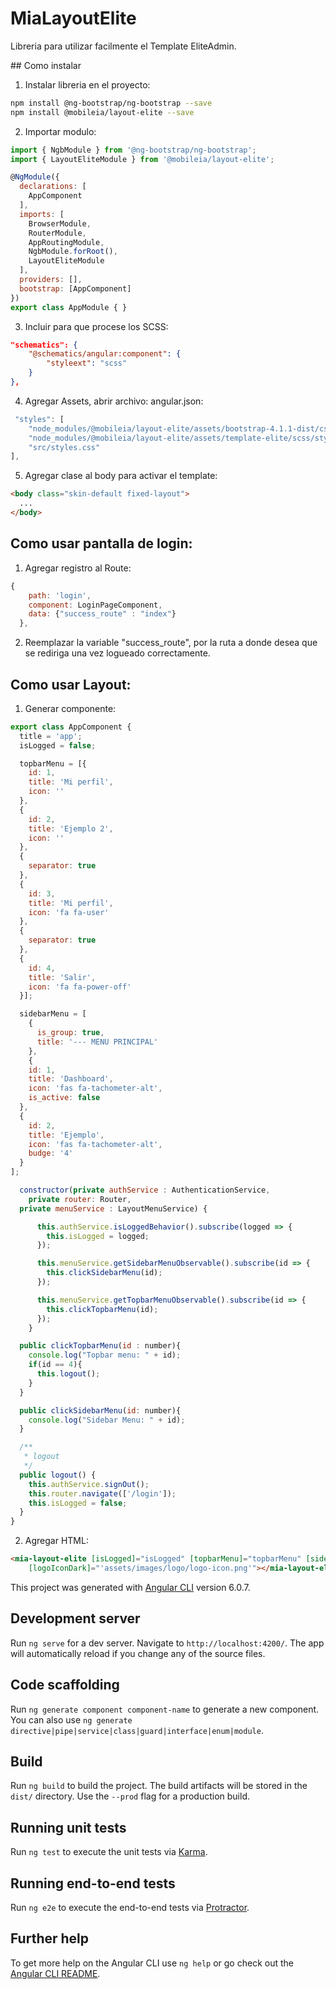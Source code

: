 # MiaLayoutElite
Libreria para utilizar facilmente el Template EliteAdmin.

## Como instalar
1. Instalar libreria en el proyecto:
```bash
npm install @ng-bootstrap/ng-bootstrap --save
npm install @mobileia/layout-elite --save
```
2. Importar modulo:
```js
import { NgbModule } from '@ng-bootstrap/ng-bootstrap';
import { LayoutEliteModule } from '@mobileia/layout-elite';

@NgModule({
  declarations: [
    AppComponent
  ],
  imports: [
    BrowserModule,
    RouterModule,
    AppRoutingModule,
    NgbModule.forRoot(),
    LayoutEliteModule
  ],
  providers: [],
  bootstrap: [AppComponent]
})
export class AppModule { }
```
3. Incluir para que procese los SCSS:
```json
"schematics": {
    "@schematics/angular:component": {
        "styleext": "scss"
    }
},
```
4. Agregar Assets, abrir archivo: angular.json:
```js
 "styles": [
    "node_modules/@mobileia/layout-elite/assets/bootstrap-4.1.1-dist/css/bootstrap.min.css",
    "node_modules/@mobileia/layout-elite/assets/template-elite/scss/style.scss",
    "src/styles.css"
],
```
5. Agregar clase al body para activar el template:
```html
<body class="skin-default fixed-layout">
  ...
</body>
```

## Como usar pantalla de login:
1. Agregar registro al Route:
```js
{ 
    path: 'login', 
    component: LoginPageComponent,
    data: {"success_route" : "index"}
  },
```
2. Reemplazar la variable "success_route", por la ruta a donde desea que se rediriga una vez logueado correctamente.

## Como usar Layout:
1. Generar componente:
```js
export class AppComponent {
  title = 'app';
  isLogged = false;

  topbarMenu = [{
    id: 1,
    title: 'Mi perfil',
    icon: ''
  },
  {
    id: 2,
    title: 'Ejemplo 2',
    icon: ''
  },
  {
    separator: true
  },
  {
    id: 3,
    title: 'Mi perfil',
    icon: 'fa fa-user'
  },
  {
    separator: true
  },
  {
    id: 4,
    title: 'Salir',
    icon: 'fa fa-power-off'
  }];

  sidebarMenu = [
    {
      is_group: true,
      title: '--- MENU PRINCIPAL'
    },
    {
    id: 1,
    title: 'Dashboard',
    icon: 'fas fa-tachometer-alt',
    is_active: false
  },
  {
    id: 2,
    title: 'Ejemplo',
    icon: 'fas fa-tachometer-alt',
    budge: '4'
  }
];

  constructor(private authService : AuthenticationService,
    private router: Router,
  private menuService : LayoutMenuService) { 

      this.authService.isLoggedBehavior().subscribe(logged => {
        this.isLogged = logged;
      });

      this.menuService.getSidebarMenuObservable().subscribe(id => {
        this.clickSidebarMenu(id);
      });

      this.menuService.getTopbarMenuObservable().subscribe(id => {
        this.clickTopbarMenu(id);
      });
    }

  public clickTopbarMenu(id : number){
    console.log("Topbar menu: " + id);
    if(id == 4){
      this.logout();
    }
  }

  public clickSidebarMenu(id: number){
    console.log("Sidebar Menu: " + id);
  }

  /**
   * logout
   */
  public logout() {
    this.authService.signOut();
    this.router.navigate(['/login']); 
    this.isLogged = false; 
  }
}
```
2. Agregar HTML:
```html
<mia-layout-elite [isLogged]="isLogged" [topbarMenu]="topbarMenu" [sidebarMenu]="sidebarMenu" [logoText]="'assets/images/logo/eliteadmin-small-text.png'" [logoTextDark]="'assets/images/logo/logo-text.png'" [logoIcon]="'assets/images/logo/logo-light-icon.png'"
    [logoIconDark]="'assets/images/logo/logo-icon.png'"></mia-layout-elite>
```






This project was generated with [Angular CLI](https://github.com/angular/angular-cli) version 6.0.7.

## Development server

Run `ng serve` for a dev server. Navigate to `http://localhost:4200/`. The app will automatically reload if you change any of the source files.

## Code scaffolding

Run `ng generate component component-name` to generate a new component. You can also use `ng generate directive|pipe|service|class|guard|interface|enum|module`.

## Build

Run `ng build` to build the project. The build artifacts will be stored in the `dist/` directory. Use the `--prod` flag for a production build.

## Running unit tests

Run `ng test` to execute the unit tests via [Karma](https://karma-runner.github.io).

## Running end-to-end tests

Run `ng e2e` to execute the end-to-end tests via [Protractor](http://www.protractortest.org/).

## Further help

To get more help on the Angular CLI use `ng help` or go check out the [Angular CLI README](https://github.com/angular/angular-cli/blob/master/README.md).
